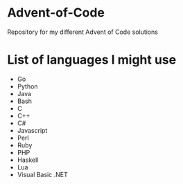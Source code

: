 # Advent-of-Code
Repository for my different Advent of Code solutions

# List of languages I might use
* Go
* Python
* Java
* Bash
* C
* C++
* C#
* Javascript
* Perl
* Ruby
* PHP
* Haskell
* Lua
* Visual Basic .NET
